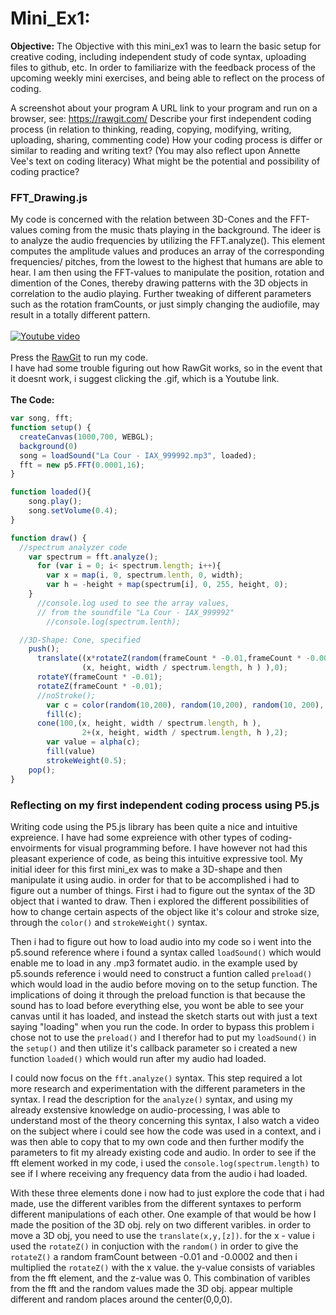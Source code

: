 # Mini_Ex1:
**Objective:**
The Objective with this mini_ex1 was to learn the basic setup for creative coding, including independent study of code syntax, uploading files to github, etc. In order to familiarize with the feedback process of the upcoming weekly mini exercises, and being able to reflect on the process of coding.

A screenshot about your program
A URL link to your program and run on a browser, see: https://rawgit.com/
Describe your first independent coding process (in relation to thinking, reading, copying, modifying, writing, uploading, sharing, commenting code)
How your coding process is differ or similar to reading and writing text? (You may also reflect upon Annette Vee's text on coding literacy)
What might be the potential and possibility of coding practice?
</br>
### FFT_Drawing.js
My code is concerned with the relation between 3D-Cones and the FFT-values coming from the music thats playing in the background. The ideer is to analyze the audio frequencies by utilizing the FFT.analyze(). This element computes the amplitude values and produces an array of the corresponding frequencies/ pitches, from the lowest to the highest that humans are able to hear. I am then using the FFT-values to manipulate the position, rotation and dimention of the Cones, thereby drawing patterns with the 3D objects in correlation to the audio playing. Further tweaking of different parameters such as the rotation framCounts, or just simply changing the audiofile, may result in a totally different pattern.
</br>
</br>
<a href="https://www.youtube.com/watch?v=B9p4LqZEwck" target="This is a Youtube video"><img src="https://github.com/Pacour/Aesthetic_Programming_2018/blob/master/Mini_Ex1/Screen-Shot-2018-02-09-at-17.30.32.gif" 
alt="Youtube video"/></a>
</br>
</br>
Press the [RawGit](https://cdn.rawgit.com/Pacour/f1c66d53ae297a19a74337c99abedbf6/raw/cd56d103030dd12663779da096d922459a47663d/sketch.js) to run my code.
</br>
I have had some trouble figuring out how RawGit works, so in the event that it doesnt work, i suggest clicking the .gif, which is a Youtube link.
</br>
</br>
**The Code:**
```javascript
var song, fft;
function setup() {
  createCanvas(1000,700, WEBGL);
  background(0)
  song = loadSound("La Cour - IAX_999992.mp3", loaded);
  fft = new p5.FFT(0.0001,16);
}

function loaded(){
    song.play();
    song.setVolume(0.4);
}

function draw() {
  //spectrum analyzer code
    var spectrum = fft.analyze();
      for (var i = 0; i< spectrum.length; i++){
        var x = map(i, 0, spectrum.lenth, 0, width);
        var h = -height + map(spectrum[i], 0, 255, height, 0);
    }
      //console.log used to see the array values,
      // from the soundfile "La Cour - IAX_999992"
        //console.log(spectrum.lenth);

  //3D-Shape: Cone, specified
    push();
      translate((x*rotateZ(random(frameCount * -0.01,frameCount * -0.0002)),
                (x, height, width / spectrum.length, h ) ),0);
      rotateY(frameCount * -0.01);
      rotateZ(frameCount * -0.01);
      //noStroke();
        var c = color(random(10,200), random(10,200), random(10, 200), 50);
        fill(c);
      cone(100,(x, height, width / spectrum.length, h ),
                2+(x, height, width / spectrum.length, h ),2);
        var value = alpha(c);
        fill(value)
        strokeWeight(0.5);
    pop();
}
```
### Reflecting on my first independent coding process using P5.js
Writing code using the P5.js library has been quite a nice and intuitive expreience. I have had some expreience with other types of coding-envoirments for visual programming before. I have however not had this pleasant experience of code, as being this intuitive expressive tool. My initial ideer for this first mini_ex was to make a 3D-shape and then manipulate it using audio. in order for that to be accomplished i had to figure out a number of things. First i had to figure out the syntax of the 3D object that i wanted to draw. Then i explored the different possibilities of how to change certain aspects of the object like it's colour and stroke size, through the ```color()``` and ```strokeWeight()``` syntax.

  Then i had to figure out how to load audio into my code so i went into the p5.sound reference where i found a syntax called ```loadSound()``` which would enable me to load in any .mp3 formatet audio. in the example used by p5.sounds reference i would need to construct a funtion called ```preload()``` which would load in the audio before moving on to the setup function. The implications of doing it through the preload function is that because the sound has to load before everything else, you wont be able to see your canvas until it has loaded, and instead the sketch starts out with just a text saying "loading" when you run the code. In order to bypass this problem i chose not to use the ```preload()``` and I therefor had to put my ```loadSound()``` in the ```setup()``` and then utilize it's callback parameter so i created a new function ```loaded()``` which would run after my audio had loaded.
  
  I could now focus on the ```fft.analyze()``` syntax. This step required a lot more research and experimentation with the different parameters in the syntax. I read the description for the ```analyze()``` syntax, and using my already exstensive knowledge on audio-processing, I was able to understand most of the theory concerning this syntax, I also watch a video on the subject where i could see how the code was used in a context, and i was then able to copy that to my own code and then further modify the parameters to fit my already existing code and audio. In order to see if the fft element worked in my code, i used the ```console.log(spectrum.length)``` to see if I where receiving any frequency data from the audio i had loaded.
  
  With these three elements done i now had to just explore the code that i had made, use the different varibles from the different syntaxes to perform different manipulations of each other. One example of that would be how I made the position of the 3D obj. rely on two different varibles. in order to move a 3D obj, you need to use the ```translate(x,y,[z])```. for the x - value i used the ```rotateZ()``` in conjuction with the ```random()``` in order to give the ```rotateZ()``` a random framCount between -0.01 and -0.0002 and then i multiplied the ```rotateZ()``` with the x value. the y-value consists of variables from the fft element, and the z-value was 0. This combination of varibles from the fft and the random values made the 3D obj. appear multiple different and random places around the center(0,0,0). 

